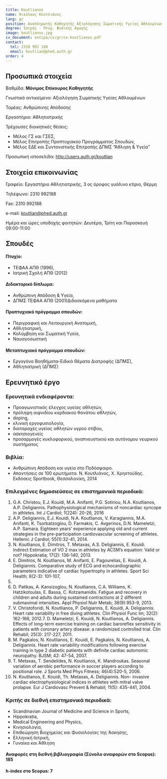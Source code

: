 ```yaml
---
title: Koutlianos
name: Νικόλαος Κουτλιάνος
lang: gr
position: Αναπληρωτής Καθηγητής Αξιολόγησης Σωματικής Υγείας Αθλουμένων
degree: Ιατρός - Πτυχ. Φυσικής Αγωγής
image: koutlianos.jpg
cv_document: entipa/cv/gr/cv-koutlianos.pdf
contact:
  tel: 2310 992 188
  email: koutlian@phed.auth.gr
order: 4
---
```


## Προσωπικά στοιχεία

Βαθμίδα: **Μόνιμος Επίκουρος Καθηγητής**

Γνωστικό αντικείμενο: Αξιολόγηση Σωματικής Υγείας Αθλουμένων

Τομέας: Ανθρώπινης Απόδοσης

Εργαστήριο: Αθλητιατρικής

Τρέχουσες διοικητικές θέσεις:

- Μέλος ΓΣ και ΓΣΕΣ,
- Μέλος Επιτροπής Προπτυχιακού Προγράμματος Σπουδών,
- Μέλος ΕΔΕ και Συντονιστικής Επιτροπής ΔΠΜΣ “Άθληση & Υγεία”

Προσωπική ιστοσελίδα: http://users.auth.gr/koutlian

## Στοιχεία επικοινωνίας

Γραφείο: Εργαστήριο Αθλητιατρικής, 3 ος όροφος γυάλινο κτίριο, Θέρμη

Τηλέφωνο: 2310 992188

Fax: 2310 992188

e-mail: koutlian@phed.auth.gr

Ημέρα και ώρες υποδοχής φοιτητών: Δευτέρα, Τρίτη και Παρασκευή 09:00-11:00

## Σπουδές

#### Πτυχίο:

- ΤΕΦΑΑ ΑΠΘ (1996),
- Ιατρική Σχολή ΑΠΘ (2012)

#### Διδακτορικό δίπλωμα:

- Ανθρώπινη Απόδοση & Υγεία,
- ΔΠΜΣ ΤΕΦΑΑ ΑΠΘ (2001)Διδασκόμενα μαθήματα

#### Προπτυχιακό πρόγραμμα σπουδών:

- Περιγραφική και Λειτουργική Ανατομική,
- Αθλητιατρική,
- Κολύμβηση και Σωματική Υγεία,
- Ναυαγοσωστική

#### Μεταπτυχιακό πρόγραμμα σπουδών:

- Εργογόνα Βοηθήματα-Ειδικά Θέματα Διατροφής (ΔΠΜΣ),
- Αθλητιατρική (ΔΠΜΣ)

## Ερευνητικό έργο

### Ερευνητικά ενδιαφέροντα:

- Προαγωνιστικός έλεγχος υγείας αθλητών,
- πρόληψη αιφνιδίου καρδιακού θανάτου αθλητών,
- doping,
- κλινική εργοφυσιολογία,
- διαταραχές υγείας αθλητών υγρού στίβου,
- ασκησιογενείς
- προσαρμογές κυκλοφορικού, αναπνευστικού και αυτόνομου νευρικού συστήματος

### Βιβλία:

- Ανθρώπινη Απόδοση και υγεία στο Ποδόσφαιρο.
- Απαντήσεις σε 100 ερωτήματα. Ν. Κουτλιάνος, Χ. Χρηστούδης. Εκδόσεις Sportbook, Θεσσαλονίκη, 2014

### Επιλεγμένες δημοσιεύσεις σε επιστημονικά περιοδικά:

1. G.A. Christou, E.J. Kouidi, M.A. Anifanti, P.G. Sotiriou, N.A.
   Koutlianos, A.P. Deligiannis. Pathophysiological mechanisms
   of noncardiac syncope in athletes. Int J Cardiol; 1(224):
   20-26, 2016
2. A.P. Deligiannis, E.J. Kouidi, N.A. Koutlianos, V. Karagiannis, M.A.
   Anifanti, K. Tsorbatzoglou, D. Farmakis, C. Avgerinos, D.N.
   Mameletzi, A.P. Samara. Eighteen years' experience applying
   old and current strategies in the pre-participation
   cardiovascular screening of athletes. Hellenic J Cardiol;
   55(1):32-41, 2014.
3. N. Koutlianos, E. Dimitros, T. Metaxas, A.S. Deligiannis, E.
   Kouidi. Indirect Estimation of VO 2 max in athletes by ACSM’s
   equation: Valid or not? Hippokratia; 17(2): 136-140, 2013.
4. E. Dimitros, N. Koutlianos, M. Anifanti, E. Pagourelias, E. Kouidi,
   A. Deligiannis. Comparative study of ECG and
   echocardiographic parameters indicative of cardiac
   hypertrophy in athletes. Sport Sci Health; 8(2-3): 101-107,
5.
6. D. Patikas, A. Kansizoglou, N. Koutlianos, C.A. Williams, K.
   Hatzikotoulas, E. Bassa, C. Kotzamanidis. Fatigue and recovery
   in children and adults during sustained contractions at 2
   different submaximal intensities. Appl Physiol Nutr Metab;
   38(9):953-9, 2013.
7. V. Christoforidi, N. Koutlianos, P. Deligiannis, E. Kouidi, A.
   Deligiannis. Heart rate variability in free diving athletes. Clin
   Physiol Func Im; 32(2): 162-166, 2012.7.
   D. Mameletzi, E. Kouidi, N. Koutlianos, A. Deligiannis. Effects of
   long-term exercise training on cardiac baroreflex sensitivity in
   patients with coronary artery disease: a randomized controlled
   trial. Clin Rehabil; 25(3): 217-227, 2011.
8. M. Pagkalos, N. Koutlianos, E. Kouidi, E. Pagkalos, N. Koutlianos,
   A. Deligiannis. Heart rate variability modifications following
   exercise training in type 2 diabetic patients with definite
   cardiac autonomic neuropathy. BJSM; 42: 47-54, 2007.
9. T. Metaxas, T. Sendelides, N. Koutlianos, K. Mandroukas.
   Seasonal variation of aerobic performance in soccer players
   according to positional role. J Sports Med Phys Fitness;
   46(4):520-5, 2006.
10. N. Koutlianos, E. Kouidi, Th. Metaxas, A. Deligiannis. Non-
    invasive cardiac electrophysiological indices in athletes with
    mitral valve prolapse. Eur J Cardiovasc Prevent & Rehabil;
    11(5): 435-441, 2004.

### Κριτής σε διεθνή επιστημονικά περιοδικά:

- Scandinavian Journal of Medicine and Science in Sports,
- Hippokratia,
- Medical Engineering and Physics,
- Κινησιολογία,
- Επιθεώρηση Βιοχημείας και Φυσιολογίας της Άσκησης,
- Ελληνική Ιατρική,
- Γυναίκα και Άθληση

#### Αναφορές στη διεθνή βιβλιογραφία (Σύνολο αναφορών στο Scopus): 185

#### h-index στο Scopus: 7
